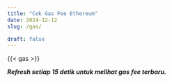 ```yaml
---
title: "Cek Gas Fee Ethereum"
date: 2024-12-12
slug: /gas/

draft: false
---
```


{{< gas >}}

**_Refresh setiap 15 detik untuk melihat gas fee terbaru._**
